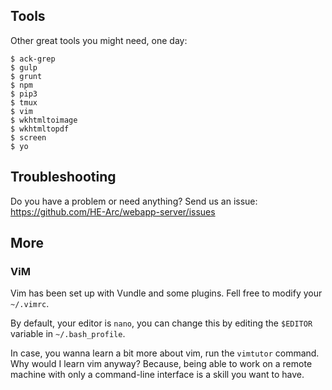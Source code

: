 ## Tools

Other great tools you might need, one day:

    $ ack-grep
    $ gulp
    $ grunt
    $ npm
    $ pip3
    $ tmux
    $ vim
    $ wkhtmltoimage
    $ wkhtmltopdf
    $ screen
    $ yo


## Troubleshooting

Do you have a problem or need anything? Send us an issue:
https://github.com/HE-Arc/webapp-server/issues


## More

### ViM

Vim has been set up with Vundle and some plugins. Fell free to modify your
`~/.vimrc`.

By default, your editor is `nano`, you can change this by editing the `$EDITOR`
variable in `~/.bash_profile`.

In case, you wanna learn a bit more about vim, run the `vimtutor` command. Why
would I learn vim anyway? Because, being able to work on a remote machine with
only a command-line interface is a skill you want to have.
